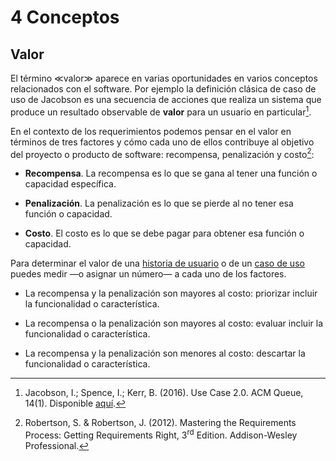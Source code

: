 # 4 Conceptos

## Valor

El término ≪valor≫ aparece en varias oportunidades en varios conceptos
relacionados con el software. Por ejemplo la definición clásica de caso de uso
de Jacobson es una secuencia de acciones que realiza un sistema que produce un
resultado observable de **valor** para un usuario en particular[^1].

[^1]: Jacobson, I.; Spence, I.; Kerr, B. (2016). Use Case 2.0. ACM Queue, 14(1).
    Disponible
    [aquí](https://www.ivarjacobson.com/files/field_iji_file/article/use-case_2.0_final_rev3.pdf).

En el contexto de los requerimientos podemos pensar en el valor en términos de
tres factores y cómo cada uno de ellos contribuye al objetivo del proyecto o
producto de software: recompensa, penalización y costo[^2]:

* **Recompensa**. La recompensa es lo que se gana al tener una función o
  capacidad específica.

* **Penalización**. La penalización es lo que se pierde al no tener esa función
  o capacidad.

* **Costo**. El costo es lo que se debe pagar para obtener esa función o
  capacidad.

[^2]: Robertson, S. & Robertson, J. (2012). Mastering the Requirements Process:
    Getting Requirements Right, 3<sup>rd</sup> Edition. Addison-Wesley
    Professional.

Para determinar el valor de una [historia de
usuario](./4_Historia_de_usuario.md) o de un [caso de
uso](./4_Caso_de_uso_del_producto.md) puedes medir —o asignar un número— a
cada uno de los factores.

* La recompensa y la penalización son mayores al costo: priorizar incluir la
  funcionalidad o característica.

* La recompensa o la penalización son mayores al costo: evaluar incluir la
  funcionalidad o característica.

* La recompensa y la penalización son menores al costo: descartar la
  funcionalidad o característica.
